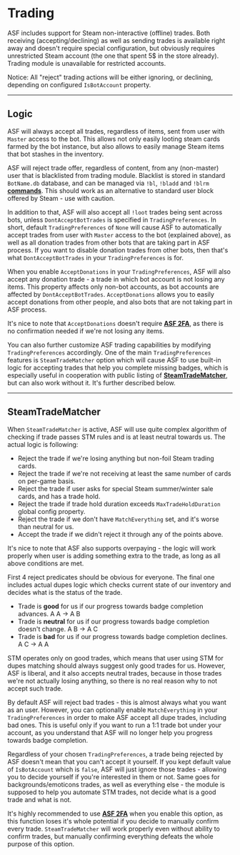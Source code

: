 # Trading

ASF includes support for Steam non-interactive (offline) trades. Both receiving (accepting/declining) as well as sending trades is available right away and doesn't require special configuration, but obviously requires unrestricted Steam account (the one that spent 5$ in the store already). Trading module is unavailable for restricted accounts.

Notice: All "reject" trading actions will be either ignoring, or declining, depending on configured ```IsBotAccount``` property.

***

## Logic

ASF will always accept all trades, regardless of items, sent from user with `Master` access to the bot. This allows not only easily looting steam cards farmed by the bot instance, but also allows to easily manage Steam items that bot stashes in the inventory.

ASF will reject trade offer, regardless of content, from any (non-master) user that is blacklisted from trading module. Blacklist is stored in standard `BotName.db` database, and can be managed via `!bl`, `!bladd` and `!blrm` **[commands](https://github.com/JustArchi/ArchiSteamFarm/wiki/Commands)**. This should work as an alternative to standard user block offered by Steam - use with caution.

In addition to that, ASF will also accept all ```!loot``` trades being sent across bots, unless ```DontAcceptBotTrades``` is specified in ```TradingPreferences```. In short, default ```TradingPreferences``` of ```None``` will cause ASF to automatically accept trades from user with `Master` access to the bot (explained above), as well as all donation trades from other bots that are taking part in ASF process. If you want to disable donation trades from other bots, then that's what ```DontAcceptBotTrades``` in your ```TradingPreferences``` is for.

When you enable ```AcceptDonations``` in your ```TradingPreferences```, ASF will also accept any donation trade - a trade in which bot account is not losing any items. This property affects only non-bot accounts, as bot accounts are affected by ```DontAcceptBotTrades```. ```AcceptDonations``` allows you to easily accept donations from other people, and also bots that are not taking part in ASF process.

It's nice to note that ```AcceptDonations``` doesn't require **[ASF 2FA](https://github.com/JustArchi/ArchiSteamFarm/wiki/Escrow)**, as there is no confirmation needed if we're not losing any items.

You can also further customize ASF trading capabilities by modifying ```TradingPreferences``` accordingly. One of the main ```TradingPreferences``` features is ```SteamTradeMatcher``` option which will cause ASF to use built-in logic for accepting trades that help you complete missing badges, which is especially useful in cooperation with public listing of **[SteamTradeMatcher](http://www.steamtradematcher.com/)**, but can also work without it. It's further described below.

***

## SteamTradeMatcher

When ```SteamTradeMatcher``` is active, ASF will use quite complex algorithm of checking if trade passes STM rules and is at least neutral towards us. The actual logic is following:

- Reject the trade if we're losing anything but non-foil Steam trading cards.
- Reject the trade if we're not receiving at least the same number of cards on per-game basis.
- Reject the trade if user asks for special Steam summer/winter sale cards, and has a trade hold.
- Reject the trade if trade hold duration exceeds ```MaxTradeHoldDuration``` global config property.
- Reject the trade if we don't have ```MatchEverything``` set, and it's worse than neutral for us.
- Accept the trade if we didn't reject it through any of the points above.

It's nice to note that ASF also supports overpaying - the logic will work properly when user is adding something extra to the trade, as long as all above conditions are met.

First 4 reject predicates should be obvious for everyone. The final one includes actual dupes logic which checks current state of our inventory and decides what is the status of the trade.

- Trade is **good** for us if our progress towards badge completion advances. A A -> A B
- Trade is **neutral** for us if our progress towards badge completion doesn't change. A B -> A C
- Trade is **bad** for us if our progress towards badge completion declines. A C -> A A

STM operates only on good trades, which means that user using STM for dupes matching should always suggest only good trades for us. However, ASF is liberal, and it also accepts neutral trades, because in those trades we're not actually losing anything, so there is no real reason why to not accept such trade.

By default ASF will reject bad trades - this is almost always what you want as an user. However, you can optionally enable ```MatchEverything``` in your ```TradingPreferences``` in order to make ASF accept all dupe trades, including bad ones. This is useful only if you want to run a 1:1 trade bot under your account, as you understand that ASF will no longer help you progress towards badge completion.

Regardless of your chosen ```TradingPreferences```, a trade being rejected by ASF doesn't mean that you can't accept it yourself. If you kept default value of ```IsBotAccount``` which is ```false```, ASF will just ignore those trades - allowing you to decide yourself if you're interested in them or not. Same goes for backgrounds/emoticons trades, as well as everything else - the module is supposed to help you automate STM trades, not decide what is a good trade and what is not.

It's highly recommended to use **[ASF 2FA](https://github.com/JustArchi/ArchiSteamFarm/wiki/Escrow)** when you enable this option, as this function loses it's whole potential if you decide to manually confirm every trade. ```SteamTradeMatcher``` will work properly even without ability to confirm trades, but manually confirming everything defeats the whole purpose of this option.